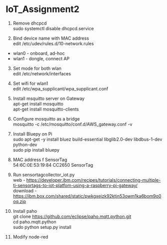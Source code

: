 # IoT_Assignment2

1. Remove dhcpcd  
sudo systemctl disable dhcpcd.service  

2. Bind device name with MAC address  
edit /etc/udev/rules.d/10-network.rules  
* wlan0 - onboard, ad-hoc  
* wlan1 - dongle, connect AP  

3. Set mode for both wlan  
edit /etc/network/interfaces  

4. Set wifi for wlan1  
edit /etc/wpa_supplicant/wpa_supplicant.conf  

5. Install msquitto server on Gateway  
apt-get install mosquitto  
apt-get install mosquitto-clients  

6. Configure mosquitto as a bridge  
mosquitto -c /etc/mosquitto/conf.d/AWS_gateway.conf -v  

7. Install Bluepy on Pi  
sudo apt-get -y install bluez build-essential libglib2.0-dev libdbus-1-dev python-dev  
sudo pip install bluepy  

8. MAC address f SensorTag  
54:6C:0E:53:19:84 CC2650 SensorTag  

9. Run sensortagcollector_iot.py  
web - https://developer.ibm.com/recipes/tutorials/connecting-multiple-ti-sensortags-to-iot-platfom-using-a-raspberry-pi-gateway/  
download - https://ibm.box.com/shared/static/pwkgxejzk92ktjn53owm1ka6bom9o0oq.zip  

10. Install paho  
git clone https://github.com/eclipse/paho.mqtt.python.git  
cd paho.mqtt.python  
sudo python setup.py install  

11. Modify node-red  
